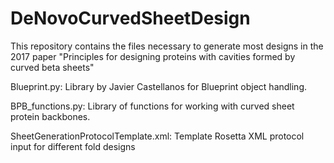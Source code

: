 # DeNovoCurvedSheetDesign
This repository contains the files necessary to generate most designs in the 2017 paper "Principles for designing proteins with cavities formed by curved beta sheets"

Blueprint.py: Library by Javier Castellanos for Blueprint object handling.

BPB_functions.py: Library of functions for working with curved sheet protein backbones.

SheetGenerationProtocolTemplate.xml: Template Rosetta XML protocol input for different fold designs
